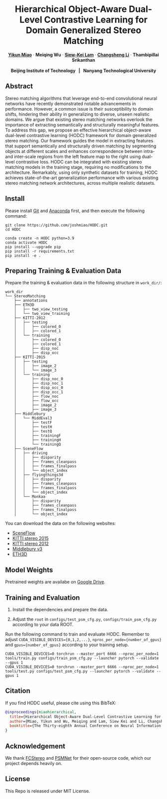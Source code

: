 <p align="center">

<p align="center">
  <h1 align="center">Hierarchical Object-Aware Dual-Level Contrastive Learning for Domain Generalized Stereo Matching</h1>
  <p align="center">
    <a href="https://scholar.google.com/citations?user=qyHfMJAAAAAJ&hl=en&oi=ao"><strong>Yikun Miao</strong></a>
    ·
    <strong>Meiqing Wu</strong></a>
    ·
    <a href="https://siewkeilam.github.io/ei-research-group/index.html"><strong>Siew-Kei Lam</strong></a>
    ·
    <a href="https://cs.bit.edu.cn/szdw/jsml/gjjgccrc/lcs_e253eb02bdf246c4a88e1d2499212546/index.htm"><strong>Changsheng Li</strong></a>
    ·
    <strong>Thambipillai Srikanthan</strong>
    <br>
    <br>
    <b>Beijing Institute of Technology &nbsp; | &nbsp; Nanyang Technological University </b>
  </p>
</p>



## Abstract

Stereo matching algorithms that leverage end-to-end convolutional neural networks have recently demonstrated notable advancements in performance. However, a common issue is their susceptibility to domain shifts, hindering their ability in generalizing to diverse, unseen realistic domains. We argue that existing stereo matching networks overlook the importance of extracting semantically and structurally meaningful features. To address this gap, we propose an effective hierarchical object-aware dual-level contrastive learning (HODC) framework for domain generalized stereo matching. Our framework guides the model in extracting features that support semantically and structurally driven matching by segmenting objects at different scales and enhances correspondence between intra- and inter-scale regions from the left feature map to the right using dual-level contrastive loss. HODC can be integrated with existing stereo matching models in the training stage, requiring no modifications to the architecture. Remarkably, using only synthetic datasets for training, HODC achieves state-of-the-art generalization performance with various existing stereo matching network architectures, across multiple realistic datasets.

## Install

Please install [Git](https://git-scm.com/) and [Anaconda](https://www.anaconda.com/download) first, and then execute the following command:

```shell
git clone https://github.com/joshmiao/HODC.git
cd HODC

conda create -n HODC python=3.9
conda activate HODC
pip install --upgrade pip
pip install -r requirements.txt
pip install -e .
```

## Preparing Training & Evaluation Data

Prepare the training & evaluation data in the following structure in `work_dir/`:

```
work_dir
└── StereoMatching
    ├── annotations
    ├── ETH3D
    │   ├── two_view_testing
    │   └── two_view_training
    ├── KITTI-2012
    │   ├── testing
    │   │   ├── colored_0
    │   │   ├── colored_1
    │   └── training
    │       ├── colored_0
    │       ├── colored_1
    │       ├── disp_noc
    │       ├── disp_occ
    ├── KITTI-2015
    │   ├── testing
    │   │   ├── image_2
    │   │   └── image_3
    │   └── training
    │       ├── disp_noc_0
    │       ├── disp_noc_1
    │       ├── disp_occ_0
    │       ├── disp_occ_1
    │       ├── flow_noc
    │       ├── flow_occ
    │       ├── image_2
    │       ├── image_3
    ├── Middlebury
    │   └── MiddEval3
    │       ├── testF
    │       ├── testH
    │       ├── testQ
    │       ├── trainingF
    │       ├── trainingH
    │       └── trainingQ
    ├── SceneFlow
    │   ├── driving
    │   │   ├── disparity
    │   │   ├── frames_cleanpass
    │   │   ├── frames_finalpass
    │   │   └── object_index
    │   ├── flyingthings3d
    │   │   ├── disparity
    │   │   ├── frames_cleanpass
    │   │   ├── frames_finalpass
    │   │   └── object_index
    │   └── Monkaa
    │       ├── disparity
    │       ├── frames_cleanpass
    │       ├── frames_finalpass
    │       └── object_index
```

You can download the data on the following websites:

- [SceneFlow](https://lmb.informatik.uni-freiburg.de/resources/datasets/SceneFlowDatasets.en.html)
- [KITTI stereo 2015](http://www.cvlibs.net/datasets/kitti/eval_scene_flow.php?benchmark=stereo)
- [KITTI stereo 2012](http://www.cvlibs.net/datasets/kitti/eval_stereo_flow.php?benchmark=stereo)
- [Middlebury v3](https://vision.middlebury.edu/stereo/submit3/)
- [ETH3D](https://www.eth3d.net/datasets#low-res-two-view)

## Model Weights

Pretrained weights are availabe on [Google Drive](https://drive.google.com/file/d/1sdLzxWni7DRA2CgHHdtDhqIjUEEGKyrz/view?usp=sharing).

## Training and Evaluation

1. Install the dependencies and prepare the data.

2. Adjust the `root` in `configs/test_psm_cfg.py`, `configs/train_psm_cfg.py` according to your data ROOT.


Run the following command to train and evaluate HODC. Remember to adjust `CUDA_VISIBLE_DEVICES={0,1,2,...}`, `nproc_per_node={number_of_gpus}` and `gpus={number_of_gpus}` according to your training setup.

```
CUDA_VISIBLE_DEVICES=0 torchrun --master_port 6666 --nproc_per_node=1 tools/train.py configs/train_psm_cfg.py --launcher pytorch --validate --gpus 1
CUDA_VISIBLE_DEVICES=0 torchrun --master_port 6666 --nproc_per_node=1 tools/test.py configs/test_psm_cfg.py --launcher pytorch --validate --gpus 1
```

## Citation

If you find HODC useful, please cite using this BibTeX:

```bibtex
@inproceedings{miaohierarchical,
  title={Hierarchical Object-Aware Dual-Level Contrastive Learning for Domain Generalized Stereo Matching},
  author={Miao, Yikun and Wu, Meiqing and Lam, Siew Kei and Li, Changsheng and Srikanthan, Thambipillai},
  booktitle={The Thirty-eighth Annual Conference on Neural Information Processing Systems}
}
```

## Acknowledgement

We thank [FCStereo](https://github.com/jiaw-z/FCStereo) and [PSMNet](https://github.com/JiaRenChang/PSMNet) for their open-source code, which our project depends heavily on.

## License

This Repo is released under MIT License.